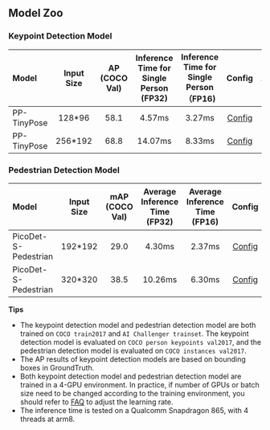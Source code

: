 ## Model Zoo
### Keypoint Detection Model
| Model  | Input Size | AP (COCO Val) | Inference Time for Single Person (FP32)| Inference Time for Single Person（FP16) | Config | Model Weights | Deployment Model | Paddle-Lite Model（FP32) | Paddle-Lite Model（FP16)|
| :------------------------ | :-------:  | :------: | :------: |:---: | :---: | :---: | :---: | :---: | :---: |
| PP-TinyPose | 128*96 | 58.1 | 4.57ms | 3.27ms | [Config](./tinypose_128x96.yml) |[Model](https://bj.bcebos.com/v1/paddledet/models/keypoint/tinypose_128x96.pdparams) | [Deployment Model](https://bj.bcebos.com/v1/paddledet/models/keypoint/tinypose_128x96.tar) | [Lite Model](https://bj.bcebos.com/v1/paddledet/models/keypoint/tinypose_128x96_lite.tar) | [Lite Model(FP16)](https://bj.bcebos.com/v1/paddledet/models/keypoint/tinypose_128x96_fp16_lite.tar) |
| PP-TinyPose | 256*192 | 68.8 | 14.07ms | 8.33ms | [Config](./tinypose_256x192.yml) | [Model](https://bj.bcebos.com/v1/paddledet/models/keypoint/tinypose_256x192.pdparams) | [Deployment Model](https://bj.bcebos.com/v1/paddledet/models/keypoint/tinypose_256x192.tar) | [Lite Model](https://bj.bcebos.com/v1/paddledet/models/keypoint/tinypose_256x192_lite.tar) | [Lite Model(FP16)](https://bj.bcebos.com/v1/paddledet/models/keypoint/tinypose_256x192_fp16_lite.tar) |

### Pedestrian Detection Model
| Model  | Input Size | mAP (COCO Val) | Average Inference Time (FP32)| Average Inference Time (FP16) | Config | Model Weights | Deployment Model | Paddle-Lite Model（FP32) | Paddle-Lite Model（FP16)|
| :------------------------ | :-------:  | :------: | :------: | :---: | :---: | :---: | :---: | :---: | :---: |
| PicoDet-S-Pedestrian | 192*192 | 29.0 | 4.30ms |  2.37ms | [Config](../../picodet/legacy_model/application/pedestrian_detection/picodet_s_192_pedestrian.yml) |[Model](https://bj.bcebos.com/v1/paddledet/models/keypoint/picodet_s_192_pedestrian.pdparams) | [Deployment Model](https://bj.bcebos.com/v1/paddledet/models/keypoint/picodet_s_192_pedestrian.tar) | [Lite Model](https://bj.bcebos.com/v1/paddledet/models/keypoint/picodet_s_192_pedestrian_lite.tar) | [Lite Model(FP16)](https://bj.bcebos.com/v1/paddledet/models/keypoint/picodet_s_192_pedestrian_fp16_lite.tar) |
| PicoDet-S-Pedestrian | 320*320 | 38.5 | 10.26ms |  6.30ms | [Config](../../picodet/legacy_model/application/pedestrian_detection/picodet_s_320_pedestrian.yml) | [Model](https://bj.bcebos.com/v1/paddledet/models/keypoint/picodet_s_320_pedestrian.pdparams) | [Deployment Model](https://bj.bcebos.com/v1/paddledet/models/keypoint/picodet_s_320_pedestrian.tar) | [Lite Model](https://bj.bcebos.com/v1/paddledet/models/keypoint/picodet_s_320_pedestrian_lite.tar) | [Lite Model(FP16)](https://bj.bcebos.com/v1/paddledet/models/keypoint/picodet_s_320_pedestrian_fp16_lite.tar) |


**Tips**
- The keypoint detection model and pedestrian detection model are both trained on `COCO train2017` and `AI Challenger trainset`. The keypoint detection model is evaluated on `COCO person keypoints val2017`, and the pedestrian detection model is evaluated on `COCO instances val2017`.
- The AP results of keypoint detection models are based on bounding boxes in GroundTruth.
- Both keypoint detection model and pedestrian detection model are trained in a 4-GPU environment. In practice, if number of GPUs or batch size need to be changed according to the training environment, you should refer to [FAQ](../../../docs/tutorials/FAQ/README.md) to adjust the learning rate.
- The inference time is tested on a Qualcomm Snapdragon 865, with 4 threads at arm8.
